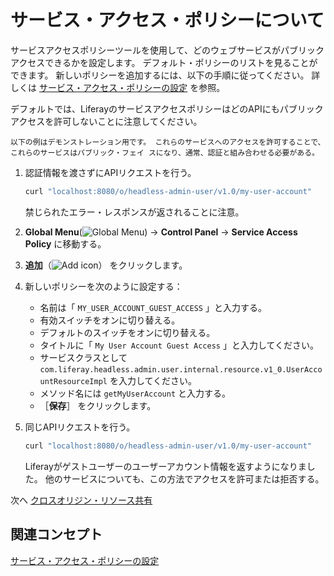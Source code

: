 # サービス・アクセス・ポリシーについて

サービスアクセスポリシーツールを使用して、どのウェブサービスがパブリックアクセスできるかを設定します。 デフォルト・ポリシーのリストを見ることができます。 新しいポリシーを追加するには、以下の手順に従ってください。 詳しくは [サービス・アクセス・ポリシーの設定](https://learn.liferay.com/w/dxp/installation-and-upgrades/securing-liferay/securing-web-services/setting-service-access-policies) を参照。

デフォルトでは、LiferayのサービスアクセスポリシーはどのAPIにもパブリックアクセスを許可しないことに注意してください。

```{warning}
以下の例はデモンストレーション用です。 これらのサービスへのアクセスを許可することで、これらのサービスはパブリック・フェイ スになり、通常、認証と組み合わせる必要がある。
```

1. 認証情報を渡さずにAPIリクエストを行う。

   ```bash
   curl "localhost:8080/o/headless-admin-user/v1.0/my-user-account"
   ```

   禁じられたエラー・レスポンスが返されることに注意。

1. **Global Menu**(![Global Menu](../../../images/icon-applications-menu.png)) &rarr; **Control Panel** &rarr; **Service Access Policy** に移動する。

1. **追加**（![Add icon](../../../images/icon-add.png)） をクリックします。

1. 新しいポリシーを次のように設定する：

   * 名前は「 `MY_USER_ACCOUNT_GUEST_ACCESS` 」と入力する。
   * 有効スイッチをオンに切り替える。
   * デフォルトのスイッチをオンに切り替える。
   * タイトルに「 `My User Account Guest Access` 」と入力してください。
   * サービスクラスとして `com.liferay.headless.admin.user.internal.resource.v1_0.UserAccountResourceImpl` を入力してください。
   * メソッド名には `getMyUserAccount` と入力する。
   * ［**保存**］ をクリックします。

1. 同じAPIリクエストを行う。

   ```bash
   curl "localhost:8080/o/headless-admin-user/v1.0/my-user-account"
   ```

   Liferayがゲストユーザーのユーザーアカウント情報を返すようになりました。 他のサービスについても、この方法でアクセスを許可または拒否する。

次へ [クロスオリジン・リソース共有](./cross-origin-resource-sharing.md)

## 関連コンセプト

[サービス・アクセス・ポリシーの設定](https://learn.liferay.com/w/dxp/installation-and-upgrades/securing-liferay/securing-web-services/setting-service-access-policies)

